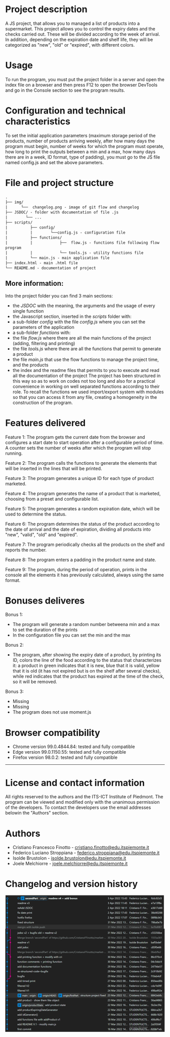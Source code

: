 # Project description

A JS project, that allows you to managed a list of products into a supermarket. 
This project allows you to control the expiry dates and the checks carried out. 
These will be divided according to the week of arrival. 
In addition, depending on the expiration date and shelf life, they will be categorized as "new", "old" or "expired", with different colors.

# Usage

To run the program, you must put the project folder in a server and open the index file on a browser and then press F12 
to open the browser DevTools and go in the Console section to see the program results.

# Configuration and technical characteristics

To set the initial application parameters (maximum storage period of the products, number of products arriving weekly, 
after how many days the program must begin, number of weeks for which the program must operate, how long to print the outputs between a min and a max, 
how many days there are in a week, ID format, type of padding), you must go to the JS file named config.js and set the above parameters. 

# File and project structure

```
.
├── img/   
|      └──  changelog.png - image of git flow and changelog
├── JSDOC/ - folder with documentation of file .js
|        └── ...
├── scripts/
|          ├── config/
|          |        └──config.js - configuration file
|          ├── functions/
|          |            ├──  flow.js - functions file following flow program 
|          |            └── tools.js - utility functions file
|          └── main.js - main application file
├── index.html - main .html file
└── README.md - documentation of project

```
## More information:

Into the project folder you can find 3 main sections:
 - the *JSDOC* with the meaning, the arguments and the usage of every single function
 - the Javascript section, inserted in the *scripts* folder with:
  - a sub-folder *config* with the file *config.js* where you can set the parameters of the application
  - a sub-folder *functions* with:
   - the file *flow.js* where there are all the main functions of the project (adding, filtering and printing)
   - the file *tools.js* where there are all the functions that permit to generate a product
  - the file *main.js* that use the flow functions to manage the project time, and the products
 - the index and the readme files that permits to you to execute and read all the documentation of the project
The project has been structured in this way so as to work on codes not too long and also for a practical convenience in working on well 
separated functions according to their role. 
To recall the functions we used import/export system with modules so that you can access it from any file, creating a 
homogeneity in the construction of the program.

# Features delivered

Feature 1: The program gets the current date from the browser and configures a start date to start operation after a configurable period of time. 
A counter sets the number of weeks after which the program will stop running.

Feature 2: The program calls the functions to generate the elements that will be inserted in the lines that will be printed.

Feature 3: The program generates a unique ID for each type of product marketed.

Feature 4: The program generates the name of a product that is marketed, choosing from a preset and configurable list.

Feature 5: The program generates a random expiration date, which will be used to determine the status.

Feature 6: The program determines the status of the product according to the date of arrival and the date of expiration, dividing 
all products into "new", "valid", "old" and "expired".

Feature 7: The program periodically checks all the products on the shelf and reports the number.

Feature 8: The program enters a padding in the product name and state.

Feature 9: The program, during the period of operation, prints in the console all the elements it has previously calculated, always using the same format.

# Bonuses deliveres

Bonus 1:
- The program will generate a random number betweena min and a max to set the duration of the prints
- In the configuration file you can set the min and the max

Bonus 2:
- The program, after showing the expiry date of a product, by printing its ID, colors the line of the food according to the status 
 that characterizes it: a product in green indicates that it is new, blue that it is valid, yellow that it is old (it has not expired but 
 is on the shelf after several checks), while red indicates that the product has expired at the time of the check, so it will be removed.

Bonus 3:
- Missing
- Missing
- The program does not use moment.js

# Browser compatibility 

 - Chrome version 99.0.4844.84: tested and fully compatible 
 - Edge version 99.0.1150.55: tested and fully compatible
 - Firefox version 98.0.2: tested and fully compatible

---

# License and contact information

All rights reserved to the authors and the ITS-ICT Institute of Piedmont.
The program can be viewed and modified only with the unanimous permission of the developers.
To contact the developers use the email addresses belowin the "Authors" section.

# Authors

 - Cristiano Francesco Finotto - cristiano.finotto@edu.itspiemonte.it 
 - Federico Luciano Stroppiana - federico.stroppiana@edu.itspiemonte.it
 - Isolde Brustolon - isolde.brustolon@edu.itspiemonte.it
 - Joele Melchiorre - joele.melchiorre@edu.itspiemonte.it

# Changelog and version history 

![image info](./img/changelog.png)